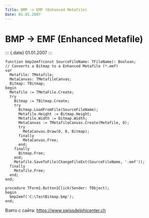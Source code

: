 ```yaml
---
Title: BMP -> EMF (Enhanced Metafile)
Date: 01.01.2007
---
```



BMP -> EMF (Enhanced Metafile)
==============================

::: {.date}
01.01.2007
:::

    function bmp2emf(const SourceFileName: TFileName): Boolean;
    // Converts a Bitmap to a Enhanced Metafile (*.emf)
    var
      Metafile: TMetafile;
      MetaCanvas: TMetafileCanvas;
      Bitmap: TBitmap;
    begin
      Metafile := TMetaFile.Create;
      try
        Bitmap := TBitmap.Create;
        try
          Bitmap.LoadFromFile(SourceFileName);
          Metafile.Height := Bitmap.Height;
          Metafile.Width := Bitmap.Width;
          MetaCanvas := TMetafileCanvas.Create(Metafile, 0);
          try
            MetaCanvas.Draw(0, 0, Bitmap);
          finally
            MetaCanvas.Free;
          end;
        finally
          Bitmap.Free;
        end;
        Metafile.SaveToFile(ChangeFileExt(SourceFileName, '.emf'));
      finally
        Metafile.Free;
      end;
    end;
     
    procedure TForm1.Button1Click(Sender: TObject);
    begin
      bmp2emf('C:\TestBitmap.bmp');
    end;

Взято с сайта: <https://www.swissdelphicenter.ch>
